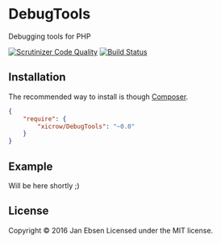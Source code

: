 # DebugTools
Debugging tools for PHP

[![Scrutinizer Code Quality](https://scrutinizer-ci.com/g/xicrow/DebugTools/badges/quality-score.png?b=master)](https://scrutinizer-ci.com/g/xicrow/DebugTools/?branch=master)
[![Build Status](https://scrutinizer-ci.com/g/xicrow/DebugTools/badges/build.png?b=master)](https://scrutinizer-ci.com/g/xicrow/DebugTools/build-status/master)

## Installation
The recommended way to install is though [Composer](https://getcomposer.org/).
```JSON
{
    "require": {
        "xicrow/DebugTools": "~0.0"
    }
}
```

## Example
Will be here shortly ;)

## License
Copyright &copy; 2016 Jan Ebsen
Licensed under the MIT license.
